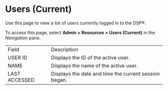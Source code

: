# Users (Current)

<div class="use">

Use this page to view a list of users currently logged in to the DSP®.

</div>

To access this page, select **Admin \> Resources \> Users (Current)** in
the *Navigation*
pane.

|               |                                                       |
| ------------- | ----------------------------------------------------- |
| Field         | Description                                           |
| USER ID       | Displays the ID of the active user.                   |
| NAME          | Displays the name of the active user.                 |
| LAST ACCESSED | Displays the date and time the current session began. |
